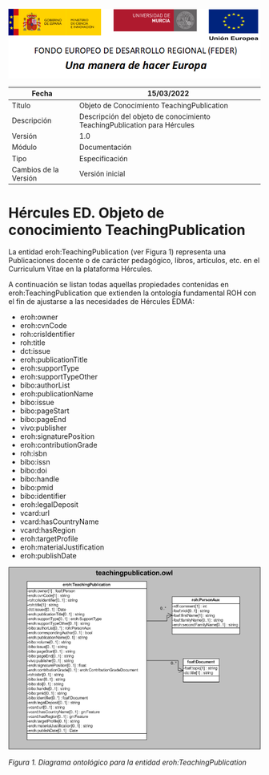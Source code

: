 ![](../../Docs/media/CabeceraDocumentosMD.png)

| Fecha         | 15/03/2022                                                   |
| ------------- | ------------------------------------------------------------ |
|Título|Objeto de Conocimiento TeachingPublication| 
|Descripción|Descripción del objeto de conocimiento TeachingPublication para Hércules|
|Versión|1.0|
|Módulo|Documentación|
|Tipo|Especificación|
|Cambios de la Versión|Versión inicial|

# Hércules ED. Objeto de conocimiento TeachingPublication

La entidad eroh:TeachingPublication (ver Figura 1) representa una Publicaciones docente o de carácter pedagógico, libros, artículos, etc. en el Curriculum Vitae en la plataforma Hércules.

A continuación se listan todas aquellas propiedades contenidas en eroh:TeachingPublication que extienden la ontología fundamental ROH con el fin de ajustarse a las necesidades de Hércules EDMA:

- eroh:owner
- eroh:cvnCode
- roh:crisIdentifier
- roh:title
- dct:issue
- eroh:publicationTitle
- eroh:supportType
- eroh:supportTypeOther
- bibo:authorList
- eroh:publicationName
- bibo:issue
- bibo:pageStart
- bibo:pageEnd
- vivo:publisher
- eroh:signaturePosition
- eroh:contributionGrade
- roh:isbn
- bibo:issn
- bibo:doi
- bibo:handle
- bibo:pmid
- bibo:identifier
- eroh:legalDeposit
- vcard:url
- vcard:hasCountryName
- vcard:hasRegion
- eroh:targetProfile
- eroh:materialJustification
- eroh:publishDate

![](../../Docs/media/ObjetosDeConocimiento/TeachingPublication.png)

*Figura 1. Diagrama ontológico para la entidad eroh:TeachingPublication*
